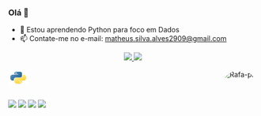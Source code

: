 ### Olá 👋


- 🌱 Estou aprendendo Python para foco em Dados
- 📫 Contate-me no e-mail: matheus.silva.alves2909@gmail.com


<div align="center">
  <a href="https://github.com/M4theus1">
  <img height="180em" src="https://github-readme-stats.vercel.app/api?username=M4theus1&show_icons=true&theme=tokyonight&include_all_commits=true&count_private=true"/>
  <img height="180em" src="https://github-readme-stats.vercel.app/api/top-langs/?username=M4theus1&layout=compact&langs_count=7&theme=tokyonight"/>
</div>
  
  <div style="display: inline_block"><br>
  <img align="center" alt="Rafa-Python" height="30" width="40" src="https://raw.githubusercontent.com/devicons/devicon/master/icons/python/python-original.svg">
  <img align="right" alt="Rafa-pic" height="150" style="border-radius:50px;"
  src="https://i.pinimg.com/originals/e4/26/70/e426702edf874b181aced1e2fa5c6cde.gif"> 
</div>

  ##
  
  <div> 
  <a href="https://www.instagram.com/mvthxxs_/" target="_blank"><img src="https://img.shields.io/badge/-Instagram-%23E4405F?style=for-the-badge&logo=instagram&logoColor=white" target="_blank"></a>
  <a href="https://discordapp.com/users/321792728860196866" target="_blank"><img src="https://img.shields.io/badge/Discord-7289DA?style=for-the-badge&logo=discord&logoColor=white" target="_blank"></a> 
  <a href="https://www.linkedin.com/in/matheus-silva-a596951ba/" target="_blank"><img src="https://img.shields.io/badge/-LinkedIn-%230077B5?style=for-the-badge&logo=linkedin&logoColor=white" target="_blank"></a> 
  <a href = "mailto:matheus.silva.alves2909@gmail.com"><img src="https://img.shields.io/badge/-Gmail-%23333?style=for-the-badge&logo=gmail&logoColor=white" target="_blank"></a>
 
</div>
